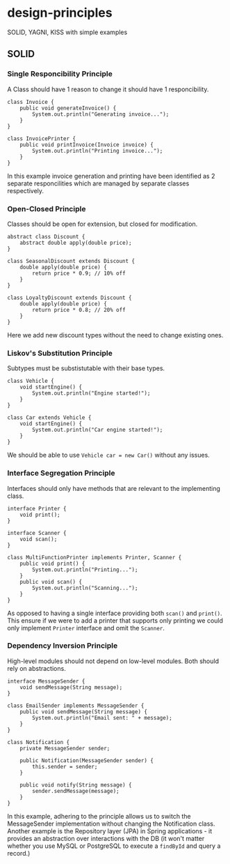 # design-principles
SOLID, YAGNI, KISS with simple examples

## SOLID 

### Single Responcibility Principle
A Class should have 1 reason to change it should have 1 responcibility.
```
class Invoice {
    public void generateInvoice() {
        System.out.println("Generating invoice...");
    }
}

class InvoicePrinter {
    public void printInvoice(Invoice invoice) {
        System.out.println("Printing invoice...");
    }
}
```
In this example invoice generation and printing have been identified as 2 separate responcilities which are managed by separate classes respectively. 

### Open-Closed Principle
Classes should be open for extension, but closed for modification.
```
abstract class Discount {
    abstract double apply(double price);
}

class SeasonalDiscount extends Discount {
    double apply(double price) {
        return price * 0.9; // 10% off
    }
}

class LoyaltyDiscount extends Discount {
    double apply(double price) {
        return price * 0.8; // 20% off
    }
}
```
Here we add new discount types without the need to change existing ones. 

### Liskov's Substitution Principle 
Subtypes must be substistutable with their base types. 
```
class Vehicle {
    void startEngine() {
        System.out.println("Engine started!");
    }
}

class Car extends Vehicle {
    void startEngine() {
        System.out.println("Car engine started!");
    }
}
```
We should be able to use `Vehicle car = new Car()` without any issues. 

### Interface Segregation Principle
Interfaces should only have methods that are relevant to the implementing class.
```
interface Printer {
    void print();
}

interface Scanner {
    void scan();
}

class MultiFunctionPrinter implements Printer, Scanner {
    public void print() {
        System.out.println("Printing...");
    }
    public void scan() {
        System.out.println("Scanning...");
    }
}
```
As opposed to having a single interface providing both `scan()` and `print()`.
This ensure if we were to add a printer that supports only printing we could only implement `Printer` interface and omit the `Scanner`.

### Dependency Inversion Principle
High-level modules should not depend on low-level modules. Both should rely on abstractions. 
```
interface MessageSender {
    void sendMessage(String message);
}

class EmailSender implements MessageSender {
    public void sendMessage(String message) {
        System.out.println("Email sent: " + message);
    }
}

class Notification {
    private MessageSender sender;

    public Notification(MessageSender sender) {
        this.sender = sender;
    }

    public void notify(String message) {
        sender.sendMessage(message);
    }
}
```
In this example, adhering to the principle allows us to switch the MessageSender implementation without changing the Notification class.
Another example is the Repository layer (JPA) in Spring applications - it provides an abstraction over interactions with the DB (it won't matter whether you use MySQL or PostgreSQL to execute a `findById` and query a record.) 

